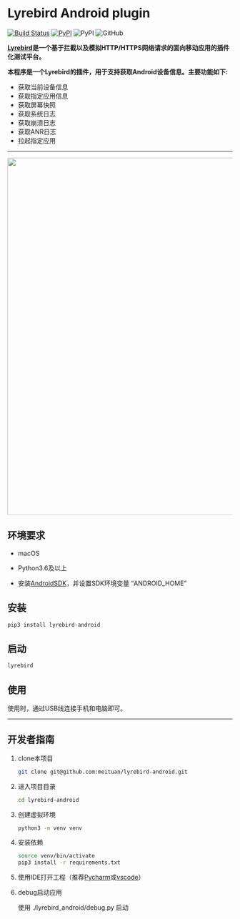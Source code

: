# Lyrebird Android plugin
[![Build Status](https://travis-ci.org/meituan/lyrebird-android.svg?branch=master)](https://travis-ci.org/meituan/lyrebird-android)
[![PyPI](https://img.shields.io/pypi/v/lyrebird-android.svg)](https://pypi.python.org/pypi/lyrebird-android)
![PyPI](https://img.shields.io/pypi/pyversions/lyrebird.svg)
![GitHub](https://img.shields.io/github/license/meituan/lyrebird-android.svg)

**[Lyrebird](https://github.com/meituan/lyrebird)是一个基于拦截以及模拟HTTP/HTTPS网络请求的面向移动应用的插件化测试平台。**

**本程序是一个Lyrebird的插件，用于支持获取Android设备信息。主要功能如下:**

* 获取当前设备信息
* 获取指定应用信息
* 获取屏幕快照
* 获取系统日志
* 获取崩溃日志
* 获取ANR日志
* 拉起指定应用

----

<img src="./image/main.png" style="width:800px">

## 环境要求

* macOS

* Python3.6及以上

* 安装[AndroidSDK](https://developer.android.com/studio/)，并设置SDK环境变量 “ANDROID_HOME”

## 安装

```bash
pip3 install lyrebird-android
```

## 启动

```bash
lyrebird
```

## 使用

使用时，通过USB线连接手机和电脑即可。

----

## 开发者指南

1. clone本项目

    ```bash
    git clone git@github.com:meituan/lyrebird-android.git
    ```

2. 进入项目目录
    
    ```bash
    cd lyrebird-android
    ```

3. 创建虚拟环境

    ```bash
    python3 -m venv venv
    ```

4. 安装依赖

    ```bash
    source venv/bin/activate
    pip3 install -r requirements.txt
    ```

5. 使用IDE打开工程（推荐[Pycharm](https://www.jetbrains.com/pycharm/)或[vscode](https://code.visualstudio.com/)）

6. debug启动应用

    使用 ./lyrebird_android/debug.py 启动

